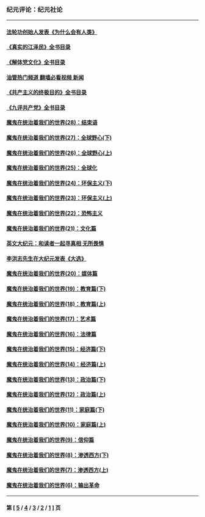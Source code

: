 ### 纪元评论：纪元社论
---
#### [法轮功创始人发表《为什么会有人类》](../../pages/nsc422/n13912117.md?03180330) 
#### [《真实的江泽民》全书目录](../../pages/nsc422/n13721399.md?03180330) 
#### [《解体党文化》全书目录](../../pages/nsc422/n13721157.md?03180330) 
#### [油管热门频道 翻墙必看视频 新闻](ok?03180330)
#### [《共产主义的终极目的》全书目录](../../pages/nsc422/n13721048.md?03180330) 
#### [《九评共产党》全书目录](../../pages/nsc422/n13708085.md?03180330) 
#### [魔鬼在统治着我们的世界(28)：结束语](../../pages/nsc422/n10936246.md?03180330) 
#### [魔鬼在统治着我们的世界(27)：全球野心(下)](../../pages/nsc422/n10928319.md?03180330) 
#### [魔鬼在统治着我们的世界(26)：全球野心(上)](../../pages/nsc422/n10900318.md?03180330) 
#### [魔鬼在统治着我们的世界(25)：全球化](../../pages/nsc422/n10788205.md?03180330) 
#### [魔鬼在统治着我们的世界(24)：环保主义(下)](../../pages/nsc422/n10695307.md?03180330) 
#### [魔鬼在统治着我们的世界(23)：环保主义(上)](../../pages/nsc422/n10688613.md?03180330) 
#### [魔鬼在统治着我们的世界(22)：恐怖主义](../../pages/nsc422/n10614727.md?03180330) 
#### [魔鬼在统治着我们的世界(21)：文化篇](../../pages/nsc422/n10597706.md?03180330) 
#### [英文大纪元：和读者一起寻真相 无所畏惧](../../pages/nsc422/n12542027.md?03180330) 
#### [李洪志先生在大纪元发表《大选》](../../pages/nsc422/n12534746.md?03180330) 
#### [魔鬼在统治着我们的世界(20)：媒体篇](../../pages/nsc422/n10586579.md?03180330) 
#### [魔鬼在统治着我们的世界(19)：教育篇(下)](../../pages/nsc422/n10564808.md?03180330) 
#### [魔鬼在统治着我们的世界(18)：教育篇(上)](../../pages/nsc422/n10526970.md?03180330) 
#### [魔鬼在统治着我们的世界(17)：艺术篇](../../pages/nsc422/n10499093.md?03180330) 
#### [魔鬼在统治着我们的世界(16)：法律篇](../../pages/nsc422/n10485969.md?03180330) 
#### [魔鬼在统治着我们的世界(15)：经济篇(下)](../../pages/nsc422/n10469975.md?03180330) 
#### [魔鬼在统治着我们的世界(14)：经济篇(上)](../../pages/nsc422/n10457370.md?03180330) 
#### [魔鬼在统治着我们的世界(13)：政治篇(下)](../../pages/nsc422/n10448270.md?03180330) 
#### [魔鬼在统治着我们的世界(12)：政治篇(上)](../../pages/nsc422/n10444576.md?03180330) 
#### [魔鬼在统治着我们的世界(11)：家庭篇(下)](../../pages/nsc422/n10440961.md?03180330) 
#### [魔鬼在统治着我们的世界(10)：家庭篇(上)](../../pages/nsc422/n10435448.md?03180330) 
#### [魔鬼在统治着我们的世界(9)：信仰篇](../../pages/nsc422/n10432159.md?03180330) 
#### [魔鬼在统治着我们的世界(8)：渗透西方(下)](../../pages/nsc422/n10429603.md?03180330) 
#### [魔鬼在统治着我们的世界(7)：渗透西方(上)](../../pages/nsc422/n10426013.md?03180330) 
#### [魔鬼在统治着我们的世界(6)：输出革命](../../pages/nsc422/n10421536.md?03180330) 

---
#### 第 [ [5](./5.md?03180330) / [4](./4.md?03180330) / [3](./3.md?03180330) / [2](./2.md?03180330) / [1](./1.md?03180330) ] 页
